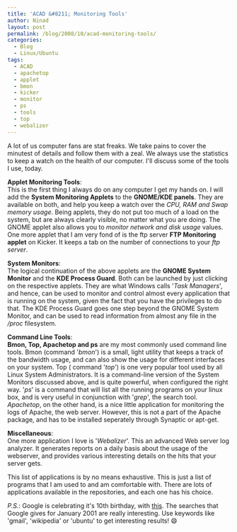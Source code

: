 ```yaml
---
title: 'ACAD &#8211; Monitoring Tools'
author: Ninad
layout: post
permalink: /blog/2008/10/acad-monitoring-tools/
categories:
  - Blog
  - Linux/Ubuntu
tags:
  - ACAD
  - apachetop
  - applet
  - bmon
  - kicker
  - monitor
  - ps
  - tools
  - top
  - webalizer
---
```

A lot of us computer fans are stat freaks. We take pains to cover the minutest of details and follow them with a zeal. We always use the statistics to keep a watch on the health of our computer. I'll discuss some of the tools I use, today.

**Applet Monitoring Tools**:  
This is the first thing I always do on any computer I get my hands on. I will add the **System Monitoring Applets** to the **GNOME/KDE panels**. They are available on both, and help you keep a watch over the *CPU, RAM and Swap memory usage*. Being applets, they do not put too much of a load on the system, but are always clearly visible, no matter what you are doing. The GNOME applet also allows you to *monitor network and disk usage* values. One more applet that I am very fond of is the ftp server **FTP Monitoring applet** on Kicker. It keeps a tab on the number of connections to your *ftp server*.

**System Monitors**:  
The logical continuation of the above applets are the **GNOME System Monitor** and the **KDE Process Guard**. Both can be launched by just clicking on the respective applets. They are what Windows calls '*Task Managers*', and hence, can be used to monitor and control almost every application that is running on the system, given the fact that you have the privileges to do that. The KDE Process Guard goes one step beyond the GNOME System Monitor, and can be used to read information from almost any file in the */proc* filesystem.

**Command Line Tools**:  
**Bmon, Top, Apachetop and ps** are my most commonly used command line tools. Bmon (command '*bmon*') is a small, light utility that keeps a track of the bandwidth usage, and can also show the usage for different interfaces on your system. Top ( command '*top*') is one very popular tool used by all Linux System Administrators. It is a command-line version of the System Monitors discussed above, and is quite powerful, when configured the right way. '*ps*' is a command that will list all the running programs on your linux box, and is very useful in conjunction with '*grep*', the search tool. *Apachetop*, on the other hand, is a nice little application for monitoring the logs of Apache, the web server. However, this is not a part of the Apache package, and has to be installed seperately through Synaptic or apt-get.

**Miscellaneous**:  
One more application I love is '*Webalizer*'. This an advanced Web server log analyzer. It generates reports on a daily basis about the usage of the webserver, and provides various interesting details on the hits that your server gets.

This list of applications is by no means exhaustive. This is just a list of programs that I am used to and am comfortable with. There are lots of applications available in the repositories, and each one has his choice.

*P.S.*: Google is celebrating it's 10th birthday, with [this][1]. The searches that Google gives for January 2001 are really interesting. Use keywords like 'gmail', 'wikipedia' or 'ubuntu' to get interesting results! :smile:

 [1]: http://www.google.com/search2001.html
